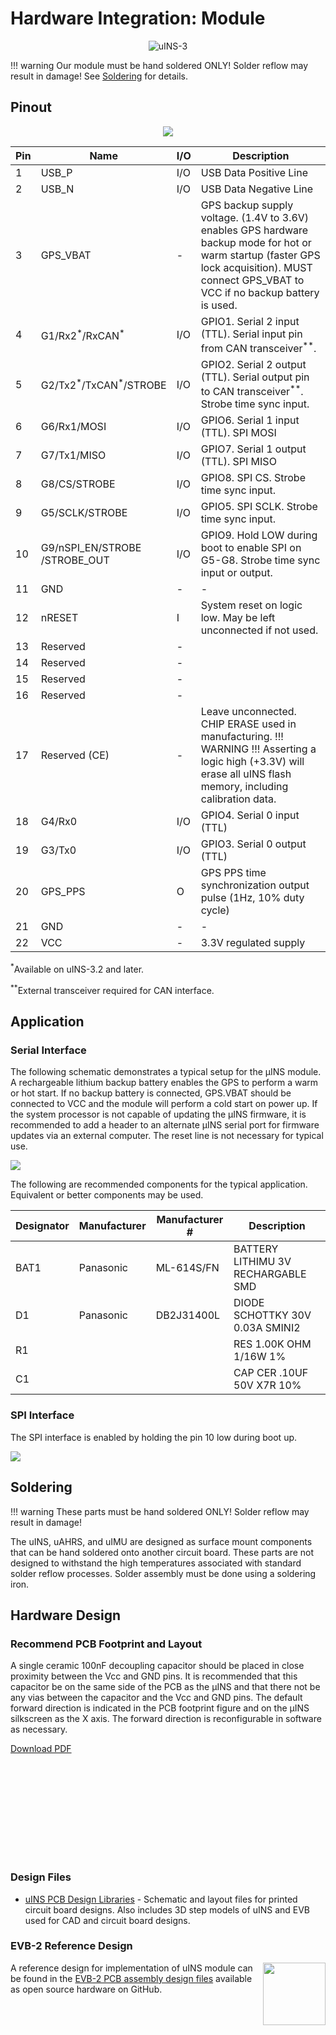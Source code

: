 # Hardware Integration: Module

<center>

![uINS-3](../images/uins-3-400w.jpg)

</center>

!!! warning
    Our module must be hand soldered ONLY! Solder reflow may result in damage! See [Soldering](#soldering) for details.

## Pinout

<center>

![](../images/uins_3p2_pinout.svg)

</center>

| Pin  | Name                                          | I/O  | Description                                                  |
| ---- | --------------------------------------------- | ---- | ------------------------------------------------------------ |
| 1    | USB_P                                         | I/O  | USB Data Positive Line                                       |
| 2    | USB_N                                         | I/O  | USB Data Negative Line                                       |
| 3    | GPS_VBAT                                      | -    | GPS backup supply voltage. (1.4V to 3.6V) enables GPS hardware backup mode for hot or warm startup (faster GPS lock acquisition). MUST connect GPS_VBAT to VCC if no backup battery is used. |
| 4    | G1/Rx2<sup>\*</sup>/RxCAN<sup>\*</sup>        | I/O  | GPIO1. Serial 2 input (TTL). Serial input pin from CAN transceiver<sup>\*\*</sup>. |
| 5    | G2/Tx2<sup>\*</sup>/TxCAN<sup>\*</sup>/STROBE | I/O  | GPIO2. Serial 2 output (TTL). Serial output pin to CAN transceiver<sup>\*\*</sup>. Strobe time sync input. |
| 6    | G6/Rx1/MOSI                                   | I/O  | GPIO6. Serial 1 input (TTL). SPI MOSI                        |
| 7    | G7/Tx1/MISO                                   | I/O  | GPIO7. Serial 1 output (TTL). SPI MISO                       |
| 8    | G8/CS/STROBE                                  | I/O  | GPIO8. SPI CS. Strobe time sync input.                       |
| 9    | G5/SCLK/STROBE                                | I/O  | GPIO5. SPI SCLK. Strobe time sync input.                     |
| 10   | G9/nSPI_EN/STROBE<br/>/STROBE_OUT             | I/O  | GPIO9. Hold LOW during boot to enable SPI on G5-G8. Strobe time sync input or output. |
| 11   | GND                                           | -    | -                                                            |
| 12   | nRESET                                        | I    | System reset on logic low. May be left unconnected if not used. |
| 13   | Reserved                                      | -    |                                                              |
| 14   | Reserved                                      | -    |                                                              |
| 15   | Reserved                                      | -    |                                                              |
| 16   | Reserved                                      | -    |                                                              |
| 17   | Reserved (CE)                                 | -    | Leave unconnected. CHIP ERASE used in manufacturing. !!! WARNING !!! Asserting a logic high (+3.3V) will erase all uINS flash memory, including calibration data. |
| 18   | G4/Rx0                                        | I/O  | GPIO4. Serial 0 input (TTL)                                  |
| 19   | G3/Tx0                                        | I/O  | GPIO3. Serial 0 output (TTL)                                 |
| 20   | GPS_PPS                                       | O    | GPS PPS time synchronization output pulse (1Hz, 10% duty cycle) |
| 21   | GND                                           | -    | -                                                            |
| 22   | VCC                                           | -    | 3.3V regulated supply                                        |

<sup>\*</sup>Available on uINS-3.2 and later.

<sup>\*\*</sup>External transceiver required for CAN interface.

## Application

### Serial Interface

The following schematic demonstrates a typical setup for the μINS module. A rechargeable lithium backup battery enables the GPS to perform a warm or hot start. If no backup battery is connected, GPS.VBAT should be connected to VCC and the module will perform a cold start on power up. If the system processor is not capable of updating the μINS firmware, it is recommended to add a header to an alternate μINS serial port for firmware updates via an external computer. The reset line is not necessary for typical use.

![](../images/interface_serial.svg)

The following are recommended components for the typical application. Equivalent or better components may be used.

| Designator | Manufacturer | Manufacturer # | Description                        |
| ---------- | ------------ | -------------- | ---------------------------------- |
| BAT1       | Panasonic    | ML-614S/FN     | BATTERY LITHIMU 3V RECHARGABLE SMD |
| D1         | Panasonic    | DB2J31400L     | DIODE SCHOTTKY 30V 0.03A SMINI2    |
| R1         |              |                | RES 1.00K OHM 1/16W 1%             |
| C1         |              |                | CAP CER .10UF 50V X7R 10%          |

### SPI Interface

The SPI interface is enabled by holding the pin 10 low during boot up.

![](../images/interface_spi.svg)

## Soldering

!!! warning
    These parts must be hand soldered ONLY!  Solder reflow may result in damage!

The uINS, uAHRS, and uIMU are designed as surface mount components that can be hand soldered onto another circuit board.  These parts are not designed to withstand the high temperatures associated with standard solder reflow processes.  Solder assembly must be done using a soldering iron.  

## Hardware Design

### Recommend PCB Footprint and Layout

A single ceramic 100nF decoupling capacitor should be placed in close proximity between the Vcc and GND pins. It is recommended that this capacitor be on the same side of the PCB as the μINS and that there not be any vias between the capacitor and the Vcc and GND pins. The default forward direction is indicated in the PCB footprint figure and on the μINS silkscreen as the X axis. The forward direction is reconfigurable in software as necessary.

[Download PDF](https://docs.inertialsense.com/dimensions/IS-uINS3-20_uINS3.2_Mechanical_Drawing.pdf)

<object data="https://docs.inertialsense.com/dimensions/IS-uINS3-20_uINS3.2_Mechanical_Drawing.pdf" type="application/pdf" width="700px" height="1150px" >
    <embed src="https://docs.inertialsense.com/dimensions/IS-uINS3-20_uINS3.2_Mechanical_Drawing.pdf" type="application/pdf" />
</object>

### Design Files

 * [uINS PCB Design Libraries](https://github.com/inertialsense/IS-hdw/tree/main/Products) - Schematic and layout files for printed circuit board designs. Also includes 3D step models of uINS and EVB used for CAD and circuit board designs.

### EVB-2 Reference Design

<img src="https://www.oshwa.org/wp-content/uploads/2014/03/oshw-logo.svg" width="100" align="right" />

A reference design for implementation of uINS module can be found in the [EVB-2 PCB assembly design files](https://github.com/inertialsense/IS-hdw/tree/main/Products/EVB-2-1) available as open source hardware on GitHub.  